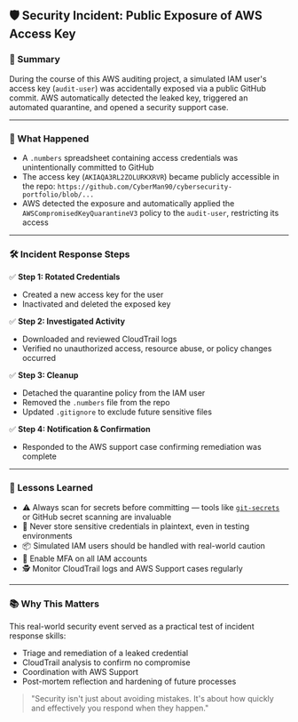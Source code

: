 ## 🛡️ Security Incident: Public Exposure of AWS Access Key

### 📌 Summary

During the course of this AWS auditing project, a simulated IAM user's access key (`audit-user`) was accidentally exposed via a public GitHub commit. AWS automatically detected the leaked key, triggered an automated quarantine, and opened a security support case.

---

### 🧭 What Happened

- A `.numbers` spreadsheet containing access credentials was unintentionally committed to GitHub
- The access key (`AKIAQA3RL2ZOLURKXRVR`) became publicly accessible in the repo:
  `https://github.com/CyberMan90/cybersecurity-portfolio/blob/...`
- AWS detected the exposure and automatically applied the `AWSCompromisedKeyQuarantineV3` policy to the `audit-user`, restricting its access

---

### 🛠️ Incident Response Steps

✅ **Step 1: Rotated Credentials**
- Created a new access key for the user
- Inactivated and deleted the exposed key

✅ **Step 2: Investigated Activity**
- Downloaded and reviewed CloudTrail logs
- Verified no unauthorized access, resource abuse, or policy changes occurred

✅ **Step 3: Cleanup**
- Detached the quarantine policy from the IAM user
- Removed the `.numbers` file from the repo
- Updated `.gitignore` to exclude future sensitive files

✅ **Step 4: Notification & Confirmation**
- Responded to the AWS support case confirming remediation was complete

---

### 🔐 Lessons Learned

- ⚠️ Always scan for secrets before committing — tools like [`git-secrets`](https://github.com/awslabs/git-secrets) or GitHub secret scanning are invaluable
- 🔑 Never store sensitive credentials in plaintext, even in testing environments
- 📦 Simulated IAM users should be handled with real-world caution
- 🧯 Enable MFA on all IAM accounts
- 🕵️ Monitor CloudTrail logs and AWS Support cases regularly

---

### 📚 Why This Matters

This real-world security event served as a practical test of incident response skills:

- Triage and remediation of a leaked credential
- CloudTrail analysis to confirm no compromise
- Coordination with AWS Support
- Post-mortem reflection and hardening of future processes

> "Security isn't just about avoiding mistakes. It's about how quickly and effectively you respond when they happen."

